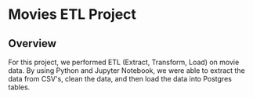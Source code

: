 # Movies ETL Project

## Overview

For this project, we performed ETL (Extract, Transform, Load) on movie data. By using Python and Jupyter Notebook, we were able to extract the data from CSV's, clean the data, and then load the data into Postgres tables.
